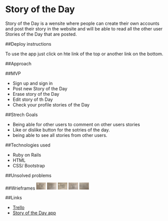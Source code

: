 # Story of the Day

Story of the Day is a wensite where people can create their own accounts and post their story in the website and will be able to read all the other user Stories of the Day that are posted.

##Deploy instructions

To use the app just click on hte link of the top or another link on the bottom.

##Approach

##MVP
* Sign up and sign in
* Post new Story of the Day
* Erase story of the Day
* Edit story of th Day
* Check your profile stories of the Day

##Strech Goals
* Being able for other users to comment on other users stories
* Like or dislike button for the sotries of the day.
* being able to see all stories from other users.

##Technologies used
* Ruby on Rails
* HTML
* CSS/ Bootstrap 

##Unsolved problems


##Wrieframes
<img src="./assets/1.JPG" style="width: 30px;">
<img src="./assets/2.JPG" style="width: 30px;">
<img src="./assets/3.JPG" style="width: 30px;">
<img src="./assets/4.JPG" style="width: 30px;">
<img src="./assets/ERD.JPG" style="width: 30px;">


##Links

* [Trello](https://trello.com/b/Dfe71iIC/project-2)
* [Story of the Day app](https://daystory.herokuapp.com/)
